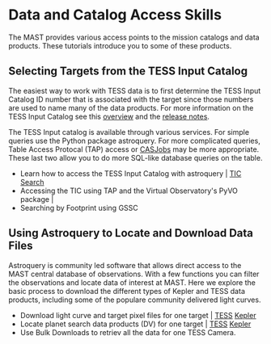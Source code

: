 # Data and Catalog Access Skills
The MAST provides various access points to the mission catalogs and data products. These tutorials introduce you to some of these products.

## Selecting Targets from the TESS Input Catalog
The easiest way to work with TESS data is to first determine the TESS Input Catalog ID number that is associated with the target since those numbers are used to name many of the data products. For more information on the TESS Input Catalog see this [overview](https://heasarc.gsfc.nasa.gov/docs/tess/tess-input-catalog-version-8-tic-8-is-now-available-at-mast.html) and the [release notes](https://outerspace.stsci.edu/display/TESS/TIC+and+CTL+Data+Release+Notes+Home+Page).

The TESS Input catalog is available through various services. For simple queries use the Python package astroquery. For more complicated queries, Table Access Protocal (TAP) access or [CASJobs](http://mastweb.stsci.edu/mcasjobs/) may be more appropriate. These last two allow you to do more SQL-like database queries on the table.

- Learn how to access the TESS Input Catalog with astroquery | [TIC Search](../notebooks/MAST/TESS/beginner_tic_search_hd209458/beginnner_tic_search_hd209458.ipynb)
- Accessing the TIC using TAP and the Virtual Observatory's PyVO package | []()
- Searching by Footprint using GSSC

## Using Astroquery to Locate and Download Data Files
Astroquery is community led software that allows direct access to the MAST central database of observations. With a few functions you can filter the observations and locate data of interest at MAST.  Here we explore the basic process to download the different types of Kepler and TESS data products, including some of the populare community delivered light curves.

- Download light curve and target pixel files for one target | [TESS]() [Kepler]()
- Locate planet search data products (DV) for one target | [TESS]() [Kepler]()
- Use Bulk Downloads to retriev all the data for one TESS Camera.
